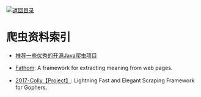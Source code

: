 [![返回目录](https://parg.co/UGo)](https://parg.co/b4z) 



# 爬虫资料索引



- [推荐一些优秀的开源Java爬虫项目](https://zhuanlan.zhihu.com/p/24844250) 

- [Fathom](https://github.com/mozilla/fathom): A framework for extracting meaning from web pages.

- [2017-Colly【Project】](https://github.com/asciimoo/colly): Lightning Fast and Elegant Scraping Framework for Gophers.